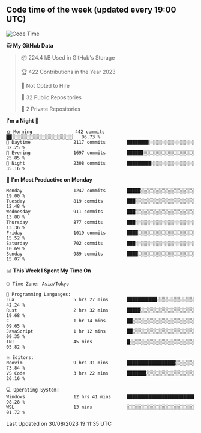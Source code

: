 ## Code time of the week (updated every 19:00 UTC)

<!--START_SECTION:waka-->
![Code Time](http://img.shields.io/badge/Code%20Time-1%2C977%20hrs%2044%20mins-blue)

**🐱 My GitHub Data** 

> 📦 224.4 kB Used in GitHub's Storage 
 > 
> 🏆 422 Contributions in the Year 2023
 > 
> 🚫 Not Opted to Hire
 > 
> 📜 32 Public Repositories 
 > 
> 🔑 2 Private Repositories 
 > 
**I'm a Night 🦉** 

```text
🌞 Morning                442 commits         ██░░░░░░░░░░░░░░░░░░░░░░░   06.73 % 
🌆 Daytime                2117 commits        ████████░░░░░░░░░░░░░░░░░   32.25 % 
🌃 Evening                1697 commits        ██████░░░░░░░░░░░░░░░░░░░   25.85 % 
🌙 Night                  2308 commits        █████████░░░░░░░░░░░░░░░░   35.16 % 
```
📅 **I'm Most Productive on Monday** 

```text
Monday                   1247 commits        █████░░░░░░░░░░░░░░░░░░░░   19.00 % 
Tuesday                  819 commits         ███░░░░░░░░░░░░░░░░░░░░░░   12.48 % 
Wednesday                911 commits         ███░░░░░░░░░░░░░░░░░░░░░░   13.88 % 
Thursday                 877 commits         ███░░░░░░░░░░░░░░░░░░░░░░   13.36 % 
Friday                   1019 commits        ████░░░░░░░░░░░░░░░░░░░░░   15.52 % 
Saturday                 702 commits         ███░░░░░░░░░░░░░░░░░░░░░░   10.69 % 
Sunday                   989 commits         ████░░░░░░░░░░░░░░░░░░░░░   15.07 % 
```


📊 **This Week I Spent My Time On** 

```text
🕑︎ Time Zone: Asia/Tokyo

💬 Programming Languages: 
Lua                      5 hrs 27 mins       ███████████░░░░░░░░░░░░░░   42.24 % 
Rust                     2 hrs 32 mins       █████░░░░░░░░░░░░░░░░░░░░   19.68 % 
C                        1 hr 14 mins        ██░░░░░░░░░░░░░░░░░░░░░░░   09.65 % 
JavaScript               1 hr 12 mins        ██░░░░░░░░░░░░░░░░░░░░░░░   09.35 % 
INI                      45 mins             █░░░░░░░░░░░░░░░░░░░░░░░░   05.82 % 

🔥 Editors: 
Neovim                   9 hrs 31 mins       ██████████████████░░░░░░░   73.84 % 
VS Code                  3 hrs 22 mins       ███████░░░░░░░░░░░░░░░░░░   26.16 % 

💻 Operating System: 
Windows                  12 hrs 41 mins      █████████████████████████   98.28 % 
WSL                      13 mins             ░░░░░░░░░░░░░░░░░░░░░░░░░   01.72 % 
```


 Last Updated on 30/08/2023 19:11:35 UTC
<!--END_SECTION:waka-->